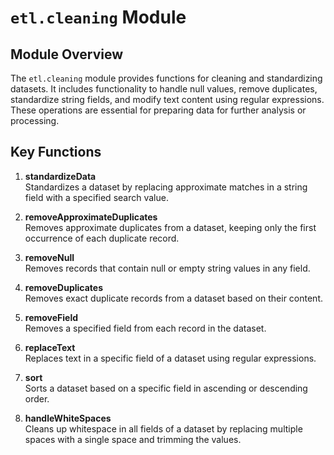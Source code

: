 # `etl.cleaning` Module

## Module Overview

The `etl.cleaning` module provides functions for cleaning and standardizing datasets. It includes functionality to handle null values, remove duplicates, standardize string fields, and modify text content using regular expressions. These operations are essential for preparing data for further analysis or processing.

## Key Functions

1. **standardizeData**  
   Standardizes a dataset by replacing approximate matches in a string field with a specified search value.

2. **removeApproximateDuplicates**  
   Removes approximate duplicates from a dataset, keeping only the first occurrence of each duplicate record.

3. **removeNull**  
   Removes records that contain null or empty string values in any field.

4. **removeDuplicates**  
   Removes exact duplicate records from a dataset based on their content.

5. **removeField**  
   Removes a specified field from each record in the dataset.

6. **replaceText**  
   Replaces text in a specific field of a dataset using regular expressions.

7. **sort**  
   Sorts a dataset based on a specific field in ascending or descending order.

8. **handleWhiteSpaces**  
   Cleans up whitespace in all fields of a dataset by replacing multiple spaces with a single space and trimming the values.
